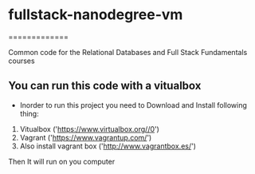 # fullstack-nanodegree-vm
=============

Common code for the Relational Databases and Full Stack Fundamentals courses

## You can run this code with a vitualbox 
- Inorder to run this project you need to Download and Install following thing:
1. Vitualbox ('https://www.virtualbox.org//0')
2. Vagrant ('https://www.vagrantup.com/')
3. Also install vagrant box ('http://www.vagrantbox.es/')

Then It will run on you computer
